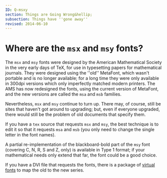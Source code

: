 ```yaml
---
ID: Q-msxy
section: Things are Going Wrong&hellip;
subsection: Things have ''gone away''
revised: 2014-06-10
---
```

# Where are the `msx` and `msy` fonts?

The `msx` and `msy` fonts were designed by the
American Mathematical Society in the very early days of TeX, for
use in typesetting papers for mathematical journals.  They were
designed using the ''old'' MetaFont, which wasn't portable and is no longer
available; for a long time they were only available in 300dpi versions
which only imperfectly matched modern printers.  The AMS has
now redesigned the fonts, using the current version of MetaFont, and the
new versions are called the `msa` and `msb`
families.

Nevertheless, `msx` and `msy` continue to turn up.
There may, of course, still be sites that haven't got around to
upgrading; but, even if everyone upgraded, there would still be the
problem of old documents that specify them.

If you have a `tex` source that requests `msx` and
`msy`, the best technique is to edit it so that it requests
`msa` and `msb` (you only need to change the single
letter in the font names).

A partial re-implementation of the blackboard-bold part of the
`msy` font (covering C, N, R, S and Z, only) is available in
Type&nbsp;1 format; if your mathematical needs only extend that far, the
font could be a good choice.

If you have a DVI file that requests the fonts, there is a package
of [virtual fonts](FAQ-virtualfonts.md) to map the old to the new series.

